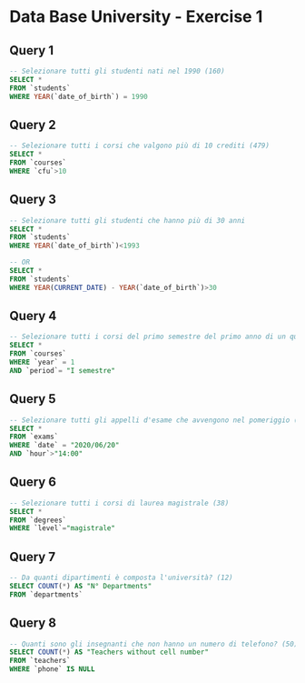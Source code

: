 # Data Base University - Exercise 1

## Query 1

```sql
-- Selezionare tutti gli studenti nati nel 1990 (160)
SELECT *
FROM `students`
WHERE YEAR(`date_of_birth`) = 1990
```

## Query 2

```sql
-- Selezionare tutti i corsi che valgono più di 10 crediti (479)
SELECT *
FROM `courses`
WHERE `cfu`>10
```

## Query 3

```sql
-- Selezionare tutti gli studenti che hanno più di 30 anni
SELECT *
FROM `students`
WHERE YEAR(`date_of_birth`)<1993

-- OR
SELECT *
FROM `students`
WHERE YEAR(CURRENT_DATE) - YEAR(`date_of_birth`)>30
```

## Query 4

```sql
-- Selezionare tutti i corsi del primo semestre del primo anno di un qualsiasi corso di laurea (286)
SELECT *
FROM `courses`
WHERE `year` = 1
AND `period`= "I semestre"
```

## Query 5

```sql
-- Selezionare tutti gli appelli d'esame che avvengono nel pomeriggio (dopo le 14) del 20/06/2020 (21)
SELECT *
FROM `exams`
WHERE `date` = "2020/06/20"
AND `hour`>"14:00"
```

## Query 6

```sql
-- Selezionare tutti i corsi di laurea magistrale (38)
SELECT *
FROM `degrees`
WHERE `level`="magistrale"
```

## Query 7

```sql
-- Da quanti dipartimenti è composta l'università? (12)
SELECT COUNT(*) AS "N° Departments"
FROM `departments`
```

## Query 8

```sql
-- Quanti sono gli insegnanti che non hanno un numero di telefono? (50)
SELECT COUNT(*) AS "Teachers without cell number"
FROM `teachers`
WHERE `phone` IS NULL
```

